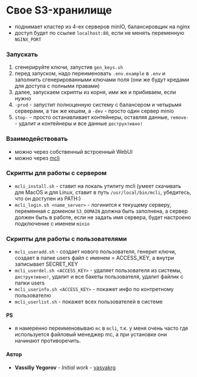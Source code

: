 # Свое S3-хранилище

- поднимает кластер из 4-ех серверов minIO, балансировщик на nginx
- доступ будет по ссылке `localhost:80`, если не менять переменную `NGINX_PORT`

### Запускать

1. сгенерируйте ключи, запустив `gen_keys.sh`
2. перед запуском, надо переименовать `.env.example` в `.env` и заполнить сгенерированными ключами поля (они же будут кредами для доступа с полными правами)
3. далее, запускаем скрипты из корня, ими же и прибиваем, если нужно
4. `-prod` - запустит полноценную систему с балансером и четырьмя серверами, а так же кешем, а `-dev` - просто один сервер minio
5. `stop-` - просто останавливает контейнеры, оставляя данные, `remove-` - удалит и контейнеры и все данные `деструктивно!`

### Взаимодействовать

- можно через собственный встроенный WebUI
- можно через [mcli](https://min.io/download#/)

### Скрипты для работы с сервером

- `mcli_install.sh` - ставит на локаль утилиту mcli (умеет скачивать для MacOS и для Linux, ставит в путь `/usr/local/bin/mcli`, убедитесь, что он доступен из PATH:)
- `mcli_login.sh <name_server>` - логинится к текущему серверу, переменная с доменом `S3_DOMAIN` должна быть заполнена, а сервер должен быть в работе, если не задать имя сервера, будет настроено подключение с именем `minio`

### Скрипты для работы с пользователями

- `mcli_useradd.sh` - создает нового пользователя, генерит ключи, создает в папке users файл с именем = ACCESS_KEY, а внутри записывает SECRET_KEY
- `mcli_userdel.sh <ACCESS_KEY>` - удаляет пользователя из системы, `деструктивно!`, удалит и все бакеты пользователя, удалит файлик с папки users
- `mcli_userinfo.sh <ACCESS_KEY>` - покажет инфо по контретному пользователю
- `mcli_userlist.sh` - покажет всех пользователей в системе

#### PS
- я намеренно переименовываю `mc` в `mcli`, т.к. у меня очень часто где используется файловый менеджер mc, а при установке они начинают противоречить.

#### Автор
   * **Vassiliy Yegorov** - *Initial work* - [vasyakrg](https://github.com/)
